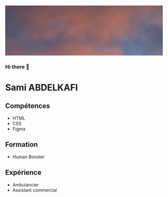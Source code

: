 ![alt text](Clouds.jpg)

### Hi there 👋

# Sami ABDELKAFI

## Compétences

- HTML
- CSS
- Figma

## Formation

- Human Booster

## Expérience

- Ambulancier
- Assistant commercial

<!--
**sami-aak/sami-aak** is a ✨ _special_ ✨ repository because its `README.md` (this file) appears on your GitHub profile.

Here are some ideas to get you started:

- 🔭 I’m currently working on ...
- 🌱 I’m currently learning ...
- 👯 I’m looking to collaborate on ...
- 🤔 I’m looking for help with ...
- 💬 Ask me about ...
- 📫 How to reach me: ...
- 😄 Pronouns: ...
- ⚡ Fun fact: ...
-->
